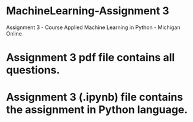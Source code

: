 # MachineLearning-Assignment 3
Assignment 3 - Course Applied Machine Learning in Python - Michigan Online

# Assignment 3 pdf file contains all questions.

# Assignment 3 (.ipynb) file contains the assignment in Python language.

